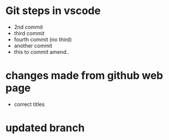 # Git steps in vscode
- 2nd commit
- third commit
- fourth commit (no third)
- another commit
- this to commit amend.. 

# changes made from github web page
- correct titles

# updated branch
